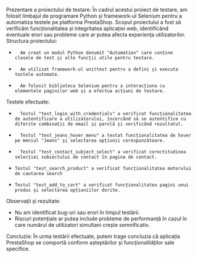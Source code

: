 Prezentare a proiectului de testare:
În cadrul acestui proiect de testare, am folosit limbajul de programare Python și framework-ul Selenium pentru a automatiza testele pe platforma PrestaShop. Scopul proiectului a fost să verificăm funcționalitatea și integritatea aplicației web, identificând eventuale erori sau probleme care ar putea afecta experiența utilizatorilor.
Structura proiectului:
* 		Am creat un modul Python denumit "Automation" care conține clasele de test și alte funcții utile pentru testare.
* 		Am utilizat framework-ul unittest pentru a defini și executa testele automate.
* 		Am folosit biblioteca Selenium pentru a interacționa cu elementele paginilor web și a efectua acțiuni de testare.
Testele efectuate:
* 		Testul "test_login_with_credentials" a verificat funcționalitatea de autentificare a utilizatorului, încercând să se autentifice cu diferite combinații de email și parolă și verificând rezultatul.
* 		Testul "test_jeans_hover_menu" a testat funcționalitatea de hover pe meniul "Jeans" și selectarea opțiunii corespunzătoare.
* 		Testul "test_contact_subject_select" a verificat corectitudinea selecției subiectului de contact în pagina de contact.
*     Testul "test_search_product" a verificat funcționalitatea motorului de cautarea search
*     Testul "test_add_to_cart" a verificat funcționalitatea pagini unui produs și selectarea opțiuniilor dorite.
Observații și rezultate:
* Nu am identificat bug-uri sau erori în timpul testării.
* Riscuri potențiale ar putea include probleme de performanță în cazul în care numărul de utilizatori simultani crește semnificativ.
  
Concluzie:
În urma testării efectuate, putem trage concluzia că aplicația PrestaShop se comportă conform așteptărilor și funcționalităților sale specifice. 



